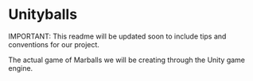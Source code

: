 # Unityballs

IMPORTANT: This readme will be updated soon to include tips and conventions for our project.

The actual game of Marballs we will be creating through the Unity game engine.
